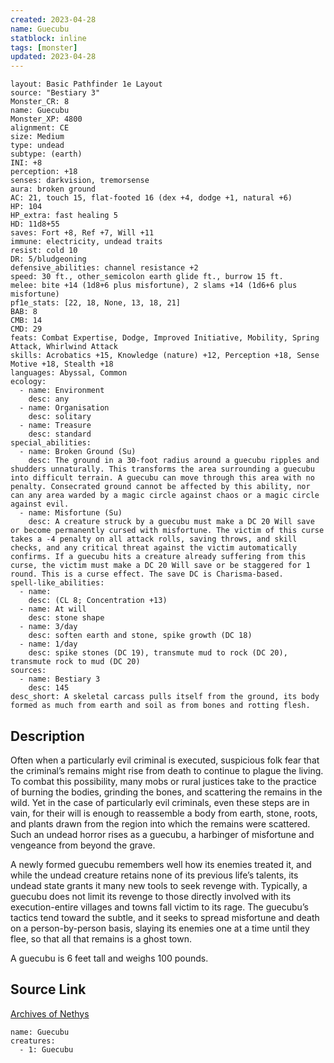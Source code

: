 ```yaml
---
created: 2023-04-28
name: Guecubu
statblock: inline
tags: [monster]
updated: 2023-04-28
---
```

```statblock
layout: Basic Pathfinder 1e Layout
source: "Bestiary 3"
Monster_CR: 8
name: Guecubu
Monster_XP: 4800
alignment: CE
size: Medium
type: undead
subtype: (earth)
INI: +8
perception: +18
senses: darkvision, tremorsense
aura: broken ground
AC: 21, touch 15, flat-footed 16 (dex +4, dodge +1, natural +6)
HP: 104
HP_extra: fast healing 5
HD: 11d8+55
saves: Fort +8, Ref +7, Will +11
immune: electricity, undead traits
resist: cold 10
DR: 5/bludgeoning
defensive_abilities: channel resistance +2
speed: 30 ft., other_semicolon earth glide ft., burrow 15 ft.
melee: bite +14 (1d8+6 plus misfortune), 2 slams +14 (1d6+6 plus misfortune)
pf1e_stats: [22, 18, None, 13, 18, 21]
BAB: 8
CMB: 14
CMD: 29
feats: Combat Expertise, Dodge, Improved Initiative, Mobility, Spring Attack, Whirlwind Attack
skills: Acrobatics +15, Knowledge (nature) +12, Perception +18, Sense Motive +18, Stealth +18
languages: Abyssal, Common
ecology:
  - name: Environment
    desc: any
  - name: Organisation
    desc: solitary
  - name: Treasure
    desc: standard
special_abilities:
  - name: Broken Ground (Su)
    desc: The ground in a 30-foot radius around a guecubu ripples and shudders unnaturally. This transforms the area surrounding a guecubu into difficult terrain. A guecubu can move through this area with no penalty. Consecrated ground cannot be affected by this ability, nor can any area warded by a magic circle against chaos or a magic circle against evil.
  - name: Misfortune (Su)
    desc: A creature struck by a guecubu must make a DC 20 Will save or become permanently cursed with misfortune. The victim of this curse takes a -4 penalty on all attack rolls, saving throws, and skill checks, and any critical threat against the victim automatically confirms. If a guecubu hits a creature already suffering from this curse, the victim must make a DC 20 Will save or be staggered for 1 round. This is a curse effect. The save DC is Charisma-based.
spell-like_abilities:
  - name:
    desc: (CL 8; Concentration +13)
  - name: At will
    desc: stone shape
  - name: 3/day
    desc: soften earth and stone, spike growth (DC 18)
  - name: 1/day
    desc: spike stones (DC 19), transmute mud to rock (DC 20), transmute rock to mud (DC 20)
sources:
  - name: Bestiary 3
    desc: 145
desc_short: A skeletal carcass pulls itself from the ground, its body formed as much from earth and soil as from bones and rotting flesh.
```
## Description
Often when a particularly evil criminal is executed, suspicious folk fear that the criminal’s remains might rise from death to continue to plague the living. To combat this possibility, many mobs or rural justices take to the practice of burning the bodies, grinding the bones, and scattering the remains in the wild. Yet in the case of particularly evil criminals, even these steps are in vain, for their will is enough to reassemble a body from earth, stone, roots, and plants drawn from the region into which the remains were scattered. Such an undead horror rises as a guecubu, a harbinger of misfortune and vengeance from beyond the grave.

A newly formed guecubu remembers well how its enemies treated it, and while the undead creature retains none of its previous life’s talents, its undead state grants it many new tools to seek revenge with. Typically, a guecubu does not limit its revenge to those directly involved with its execution-entire villages and towns fall victim to its rage. The guecubu’s tactics tend toward the subtle, and it seeks to spread misfortune and death on a person-by-person basis, slaying its enemies one at a time until they flee, so that all that remains is a ghost town.

A guecubu is 6 feet tall and weighs 100 pounds.
## Source Link
[Archives of Nethys](https://aonprd.com/MonsterDisplay.aspx?ItemName=Guecubu)
```encounter-table
name: Guecubu
creatures:
  - 1: Guecubu
```
